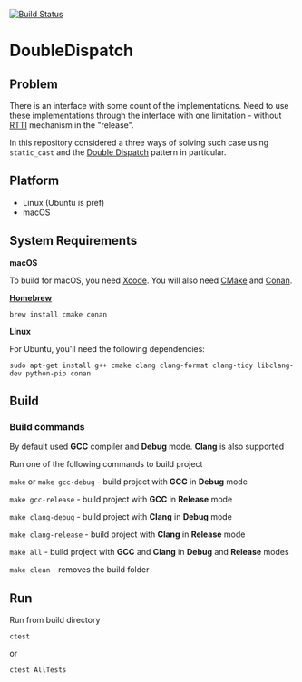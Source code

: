 [![Build Status](https://travis-ci.org/Morheit/DoubleDispatch.svg?branch=master)](https://travis-ci.org/Morheit/DoubleDispatch)

# DoubleDispatch #

## Problem ##

There is an interface with some count of the implementations. Need to use these implementations through the interface with 
one limitation - without [RTTI](https://en.wikibooks.org/wiki/C%2B%2B_Programming/RTTI) mechanism in the "release".

In this repository considered a three ways of solving such case using `static_cast` and the
[Double Dispatch](https://en.wikipedia.org/wiki/Double_dispatch) pattern in particular.

## Platform ##

* Linux (Ubuntu is pref)
* macOS

## System Requirements ##

**macOS**

To build for macOS, you need [Xcode](https://developer.apple.com/xcode/downloads/).
You will also need [CMake](https://cmake.org/) and [Conan](https://conan.io).

[**Homebrew**](https://brew.sh/)

```
brew install cmake conan
```

**Linux**

For Ubuntu, you'll need the following dependencies:

```
sudo apt-get install g++ cmake clang clang-format clang-tidy libclang-dev python-pip conan 
```

## Build ##

### Build commands ###

By default used **GCC** compiler and **Debug** mode. **Clang** is also supported

Run one of the following commands to build project

`make` or `make gcc-debug` -  build project with **GCC** in **Debug** mode

`make gcc-release` - build project with **GCC** in **Release** mode

`make clang-debug` - build project with **Clang** in **Debug** mode

`make clang-release` - build project with **Clang** in **Release** mode

`make all` - build project with **GCC** and **Clang** in **Debug** and **Release** modes

`make clean` - removes the build folder

## Run ##

Run from build directory

`ctest`

or

`ctest AllTests`
